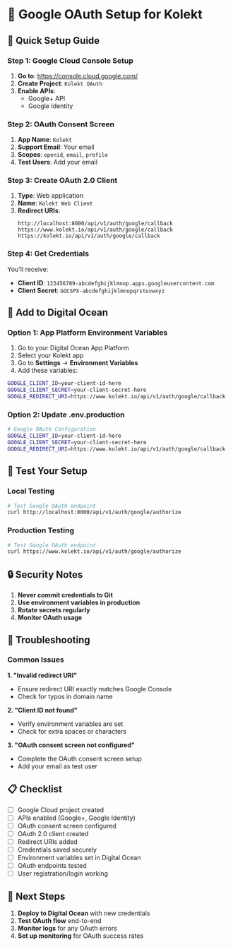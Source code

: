 # 🔐 Google OAuth Setup for Kolekt

## 🎯 **Quick Setup Guide**

### **Step 1: Google Cloud Console Setup**

1. **Go to**: https://console.cloud.google.com/
2. **Create Project**: `Kolekt OAuth`
3. **Enable APIs**:
   - Google+ API
   - Google Identity

### **Step 2: OAuth Consent Screen**

1. **App Name**: `Kolekt`
2. **Support Email**: Your email
3. **Scopes**: `openid`, `email`, `profile`
4. **Test Users**: Add your email

### **Step 3: Create OAuth 2.0 Client**

1. **Type**: Web application
2. **Name**: `Kolekt Web Client`
3. **Redirect URIs**:
   ```
   http://localhost:8000/api/v1/auth/google/callback
   https://www.kolekt.io/api/v1/auth/google/callback
   https://kolekt.io/api/v1/auth/google/callback
   ```

### **Step 4: Get Credentials**

You'll receive:
- **Client ID**: `123456789-abcdefghijklmnop.apps.googleusercontent.com`
- **Client Secret**: `GOCSPX-abcdefghijklmnopqrstuvwxyz`

## 🔧 **Add to Digital Ocean**

### **Option 1: App Platform Environment Variables**

1. Go to your Digital Ocean App Platform
2. Select your Kolekt app
3. Go to **Settings** → **Environment Variables**
4. Add these variables:

```bash
GOOGLE_CLIENT_ID=your-client-id-here
GOOGLE_CLIENT_SECRET=your-client-secret-here
GOOGLE_REDIRECT_URI=https://www.kolekt.io/api/v1/auth/google/callback
```

### **Option 2: Update .env.production**

```bash
# Google OAuth Configuration
GOOGLE_CLIENT_ID=your-client-id-here
GOOGLE_CLIENT_SECRET=your-client-secret-here
GOOGLE_REDIRECT_URI=https://www.kolekt.io/api/v1/auth/google/callback
```

## 🧪 **Test Your Setup**

### **Local Testing**
```bash
# Test Google OAuth endpoint
curl http://localhost:8000/api/v1/auth/google/authorize
```

### **Production Testing**
```bash
# Test Google OAuth endpoint
curl https://www.kolekt.io/api/v1/auth/google/authorize
```

## 🔒 **Security Notes**

1. **Never commit credentials to Git**
2. **Use environment variables in production**
3. **Rotate secrets regularly**
4. **Monitor OAuth usage**

## 🚨 **Troubleshooting**

### **Common Issues**

**1. "Invalid redirect URI"**
- Ensure redirect URI exactly matches Google Console
- Check for typos in domain name

**2. "Client ID not found"**
- Verify environment variables are set
- Check for extra spaces or characters

**3. "OAuth consent screen not configured"**
- Complete the OAuth consent screen setup
- Add your email as test user

## 📋 **Checklist**

- [ ] Google Cloud project created
- [ ] APIs enabled (Google+, Google Identity)
- [ ] OAuth consent screen configured
- [ ] OAuth 2.0 client created
- [ ] Redirect URIs added
- [ ] Credentials saved securely
- [ ] Environment variables set in Digital Ocean
- [ ] OAuth endpoints tested
- [ ] User registration/login working

## 🎯 **Next Steps**

1. **Deploy to Digital Ocean** with new credentials
2. **Test OAuth flow** end-to-end
3. **Monitor logs** for any OAuth errors
4. **Set up monitoring** for OAuth success rates
